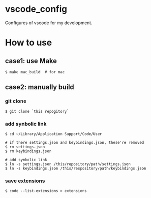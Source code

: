 # vscode_config

Configures of vscode for my development.

# How to use

## case1: use Make

```shell
$ make mac_build  # for mac
```

## case2: manually build

### git clone

```shell
$ git clone `this repogitory`
```

### add synbolic link

```shell
$ cd ~/Library/Application Support/Code/User

# if there settings.json and keybindings.json, these're removed
$ rm settings.json
$ rm keybindings.json

# add symbolic link
$ ln -s settings.json /this/repository/path/settings.json
$ ln -s keybindings.json /this/respository/path/keybindings.json
```

### save extensions

```shell
$ code --list-extensions > extensions
```
